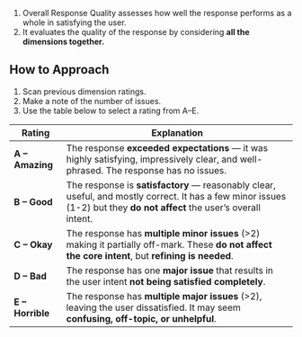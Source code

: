 1. Overall Response Quality assesses how well the response performs as a whole in satisfying the user.
2. It evaluates the quality of the response by considering **all the dimensions together.**

## How to Approach

1. Scan previous dimension ratings.
2. Make a note of the number of issues.
3. Use the table below to select a rating from A–E.

| Rating           | Explanation                                                                                                                                                            |
| ---------------- | ---------------------------------------------------------------------------------------------------------------------------------------------------------------------- |
| **A – Amazing**  | The response **exceeded expectations** — it was highly satisfying, impressively clear, and well-phrased. The response has no issues.                                   |
| **B – Good**     | The response is **satisfactory** — reasonably clear, useful, and mostly correct. It has a few minor issues (1-2) but they **do not affect** the user’s overall intent. |
| **C – Okay**     | The response has **multiple minor issues** (>2) making it partially off-mark. These **do not affect the core intent**, but **refining is needed**.                     |
| **D – Bad**      | The response has one **major issue** that results in the user intent **not being satisfied completely**.                                                               |
| **E – Horrible** | The response has **multiple major issues** (>2), leaving the user dissatisfied. It may seem **confusing, off-topic, or unhelpful**.                                    |
